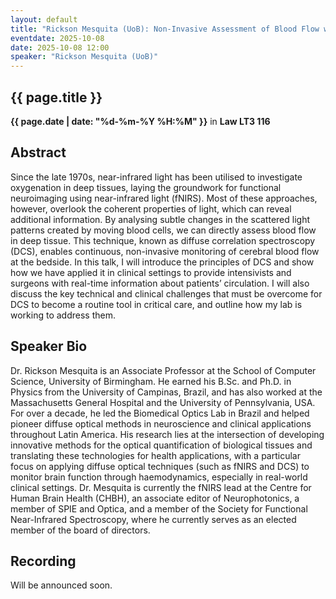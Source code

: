 ```yaml
---
layout: default
title: "Rickson Mesquita (UoB): Non-Invasive Assessment of Blood Flow with Near-Infrared Light in Trauma Units"
eventdate: 2025-10-08
date: 2025-10-08 12:00
speaker: "Rickson Mesquita (UoB)"
---
```


## {{ page.title }}

**{{ page.date | date: "%d-%m-%Y %H:%M" }}**
in **Law LT3 116**


## Abstract
Since the late 1970s, near-infrared light has been utilised to investigate oxygenation in deep tissues, laying the groundwork for functional neuroimaging using near-infrared light (fNIRS). Most of these approaches, however, overlook the coherent properties of light, which can reveal additional information. By analysing subtle changes in the scattered light patterns created by moving blood cells, we can directly assess blood flow in deep tissue. This technique, known as diffuse correlation spectroscopy (DCS), enables continuous, non-invasive monitoring of cerebral blood flow at the bedside. In this talk, I will introduce the principles of DCS and show how we have applied it in clinical settings to provide intensivists and surgeons with real-time information about patients’ circulation. I will also discuss the key technical and clinical challenges that must be overcome for DCS to become a routine tool in critical care, and outline how my lab is working to address them.


## Speaker Bio
Dr. Rickson Mesquita is an Associate Professor at the School of Computer Science, University of Birmingham. He earned his B.Sc. and Ph.D. in Physics from the University of Campinas, Brazil, and has also worked at the Massachusetts General Hospital and the University of Pennsylvania, USA. For over a decade, he led the Biomedical Optics Lab in Brazil and helped pioneer diffuse optical methods in neuroscience and clinical applications throughout Latin America. His research lies at the intersection of developing innovative methods for the optical quantification of biological tissues and translating these technologies for health applications, with a particular focus on applying diffuse optical techniques (such as fNIRS and DCS) to monitor brain function through haemodynamics, especially in real-world clinical settings. Dr. Mesquita is currently the fNIRS lead at the Centre for Human Brain Health (CHBH), an associate editor of Neurophotonics, a member of SPIE and Optica, and a member of the Society for Functional Near-Infrared Spectroscopy, where he currently serves as an elected member of the board of directors.

## Recording
Will be announced soon.
